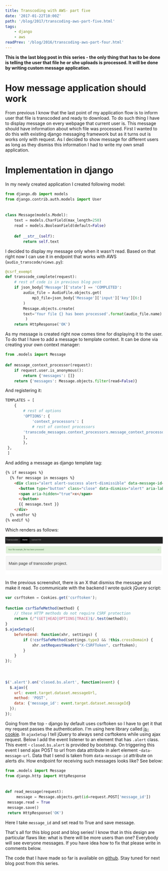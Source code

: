 ```yaml
---
title: Transcoding with AWS- part five
date: '2017-01-22T10:00Z'
path: '/blog/2017/transcoding-aws-part-five.html'
tags:
    - django
    - aws
readPrev: '/blog/2016/transcoding-aws-part-four.html'
---
```



**This is the last blog post in this series - the only thing that has to
be done is telling the user that file he or she uploads is processed. It
will be done by writing custom message application.**

How message application should work
===================================

From previous I know
that the last point of my application flow is to inform user that file
is transcoded and ready to download. To do such thing I have to display
message on every webpage that current user is. This message should have
information about which file was processed. First I wanted to do this
with existing django messaging framework but as it turns out is works
only with request. As I decided to show message for different users as
long as they dismiss this information I had to write my own small
application.

Implementation in django
========================

In my newly created application I created following model:

```python
from django.db import models
from django.contrib.auth.models import User


class Message(models.Model):
    text = models.CharField(max_length=250)
    read = models.BooleanField(default=False)

    def __str__(self):
        return self.text
```

I decided to display my message only when it wasn't read. Based on that
right now I can use it in endpoint that works with AWS
(`audio_transcode/views.py`):

```python
@csrf_exempt
def transcode_complete(request):
    # rest of code is in previous blog post
    if json_body['Message']['state'] == 'COMPLETED':
        audio_file = AudioFile.objects.get(
            mp3_file=json_body['Message']['input']['key'][6:]
        )
        Message.objects.create(
        text='Your file {} has been processed'.format(audio_file.name)
         )
    return HttpResponse('OK')
```

As my message is created right now comes time for displaying it to the
user. To do that I have to add a message to template context. It can be
done via creating your own context manager:

```python
from .models import Message

def message_context_processor(request):
    if request.user.is_anonymous():
        return {'messages': []}
    return {'messages': Message.objects.filter(read=False)}
```

And registering it:

```python
TEMPLATES = [
    {
        # rest of options
        'OPTIONS': {
            'context_processors': [
            # rest of context processors
        'transcode_messages.context_processors.message_context_processor'
        ],
        },
 },
 ]
```

And adding a message as django template tag:

```html
{% if messages %}
  {% for message in messages %}
    <div class="alert alert-success alert-dismissible" data-message-id="{{ message.id }}" data-message-url="{% url 'messages:read-message' %}"role="alert">
      <button type="button" class="close" data-dismiss="alert" aria-label="Close">
      <span aria-hidden="true">x</span>
      </button>
      {{ message.text }}
    </div>
  {% endfor %}
{% endif %}
```

Which renders as follows:

![Transcode complete message](./aws_message1.jpg)

In the previous screenshot, there is an X that dismiss the message and
make it read. To communicate with the backend I wrote quick jQuery
script:

```javascript
var csrftoken = Cookies.get('csrftoken');

function csrfSafeMethod(method) {
    // these HTTP methods do not require CSRF protection
    return (/^(GET|HEAD|OPTIONS|TRACE)$/.test(method));
}
$.ajaxSetup({
    beforeSend: function(xhr, settings) {
        if (!csrfSafeMethod(settings.type) && !this.crossDomain) {
            xhr.setRequestHeader("X-CSRFToken", csrftoken);
        }
    }
});



$('.alert').on('closed.bs.alert', function(event) {
  $.ajax({
    url: event.target.dataset.messageUrl,
    method: 'POST',
    data: {'message_id': event.target.dataset.messageId}
  });
});
```

Going from the top - django by default uses csrftoken so I have to get
it that my request passes the authentication. I'm using here library
called [js-cookie](https://github.com/js-cookie/js-cookie). In
`ajaxSetup` I tell jQuery to always send csrftokens while using ajax
request. Below I add the event listener to an element that has `.alert`
class. This event - `closed.bs.alert` is provided by bootstrap. On
triggering this event I send ajax POST to url from data attribute in
alert element -`data-message-url`. Data that I send is taken from
`data-message-id` attribute on alerts div. How endpoint for receiving
such messages looks like? See below:

```python
from .models import Message
from django.http import HttpResponse


def read_message(request):
     message = Message.objects.get(id=request.POST['message_id'])
 message.read = True
 message.save()
 return HttpResponse('OK')
```

Here I take `message_id` and set read to True and save message.

That's all for this blog post and blog series! I know that in this
design are particular flaws like: what is there will be more users than
one? Everybody will see everyone messages. If you have idea how to fix
that please write in comments below.

The code that I have made so far is available on
[github](https://github.com/krzysztofzuraw/blog_transcoder_aws). Stay
tuned for next blog post from this series.
